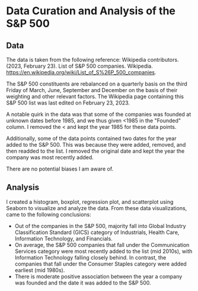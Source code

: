 # Data Curation and Analysis of the S&P 500

## Data
The data is taken from the following reference: Wikipedia contributors. (2023, February 23). List of S&P 500 companies. Wikipedia. https://en.wikipedia.org/wiki/List_of_S%26P_500_companies.

The S&P 500 constituents are rebalanced on a quarterly basis on the third Friday of March, June, September and December on the basis of their weighting and other relevant factors. The Wikipedia page containing this S&P 500 list was last edited on February 23, 2023.

A notable quirk in the data was that some of the companies was founded at unknown dates before 1985, and we thus given <1985 in the "Founded" column. I removed the < and kept the year 1985 for these data points. 

Additionally, some of the data points contained two dates for the year added to the S&P 500. This was because they were added, removed, and then readded to the list. I removed the original date and kept the year the company was most recently added.

There are no potential biases I am aware of. 

## Analysis
I created a histogram, boxplot, regression plot, and scatterplot using Seaborn to visualize and analyze the data. From these data visualizations, came to the following conclusions:

* Out of the companies in the S&P 500, majority fall into Global Industry Classification Standard (GICS) category of Industrials, Health Care, Information Technology, and Financials.
* On average, the S&P 500 companies that fall under the Communication Services category were most recently added to the list (mid 2010s), with Information Technology falling closely behind. In contrast, the companies that fall under the Consumer Staples category were added earliest (mid 1980s).
* There is moderate positive association between the year a company was founded and the date it was added to the S&P 500.
